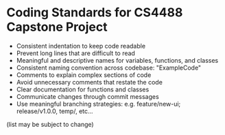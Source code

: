 # Coding Standards for CS4488 Capstone Project 

- Consistent indentation to keep code readable
- Prevent long lines that are difficult to read
- Meaningful and descriptive names for variables, functions, and classes
- Consistent naming convention across codebase: "ExampleCode"
- Comments to explain complex sections of code
- Avoid unnecessary comments that restate the code
- Clear documentation for functions and classes
- Communicate changes through commit messages
- Use meaningful branching strategies: e.g. feature/new-ui; release/v1.0.0, temp/, etc...


(list may be subject to change)
